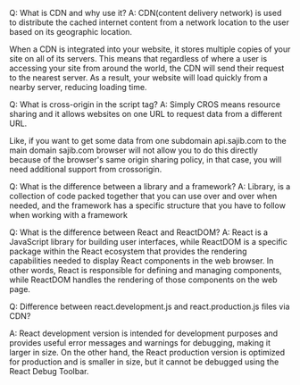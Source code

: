 
Q: What is CDN and why use it?
A: CDN(content delivery network) is used to distribute the cached internet content from a network location to the user based on its geographic location.

When a CDN is integrated into your website, it stores multiple copies of your site on all of its servers. This means that regardless of where a user is accessing your site from around the world, the CDN will send their request to the nearest server. As a result, your website will load quickly from a nearby server, reducing loading time.

Q: What is cross-origin in the script tag?
A: Simply CROS means resource sharing and it allows websites on one URL to request data from a different URL.

Like, if you want to get some data from one subdomain api.sajib.com to the main domain sajib.com browser will not allow you to do this directly because of the browser's same origin sharing policy, in that case, you will need additional support from crossorigin.

Q: What is the difference between a library and a framework?
A: Library, is a collection of code packed together that you can use over and over when needed, and the framework has a specific structure that you have to follow when working with a framework

Q: What is the difference between React and ReactDOM?
A: React is a JavaScript library for building user interfaces, while ReactDOM is a specific package within the React ecosystem that provides the rendering capabilities needed to display React components in the web browser. In other words, React is responsible for defining and managing components, while ReactDOM handles the rendering of those components on the web page.

Q: Difference between react.development.js and react.production.js files via CDN?

A: React development version is intended for development purposes and provides useful error messages and warnings for debugging, making it larger in size. On the other hand, the React production version is optimized for production and is smaller in size, but it cannot be debugged using the React Debug Toolbar.


